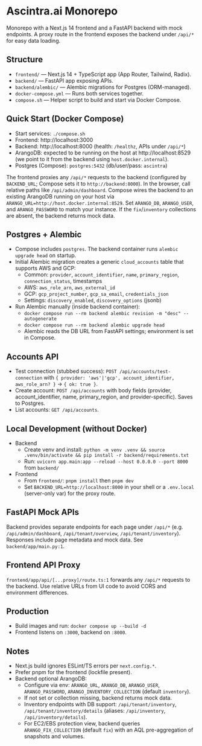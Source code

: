 # Ascintra.ai Monorepo

Monorepo with a Next.js 14 frontend and a FastAPI backend with mock endpoints. A proxy route in the frontend exposes the backend under `/api/*` for easy data loading.

## Structure
- `frontend/` — Next.js 14 + TypeScript app (App Router, Tailwind, Radix).
- `backend/` — FastAPI app exposing APIs.
- `backend/alembic/` — Alembic migrations for Postgres (ORM-managed).
- `docker-compose.yml` — Runs both services together.
- `compose.sh` — Helper script to build and start via Docker Compose.

## Quick Start (Docker Compose)
- Start services: `./compose.sh`
- Frontend: http://localhost:3000
- Backend: http://localhost:8000 (health: `/healthz`, APIs under `/api/*`)
- ArangoDB: expected to be running on the host at http://localhost:8529 (we point to it from the backend using `host.docker.internal`).
- Postgres (Compose): `postgres:5432` (db/user/pass: `ascintra`)

The frontend proxies any `/api/*` requests to the backend (configured by `BACKEND_URL`; Compose sets it to `http://backend:8000`). In the browser, call relative paths like `/api/admin/dashboard`.
Compose wires the backend to an existing ArangoDB running on your host via `ARANGO_URL=http://host.docker.internal:8529`. Set `ARANGO_DB`, `ARANGO_USER`, and `ARANGO_PASSWORD` to match your instance. If the `fix`/`inventory` collections are absent, the backend returns mock data.

## Postgres + Alembic
- Compose includes `postgres`. The backend container runs `alembic upgrade head` on startup.
- Initial Alembic migration creates a generic `cloud_accounts` table that supports AWS and GCP:
  - Common: `provider`, `account_identifier`, `name`, `primary_region`, `connection_status`, timestamps
  - AWS: `aws_role_arn`, `aws_external_id`
  - GCP: `gcp_project_number`, `gcp_sa_email`, `credentials_json`
  - Settings: `discovery_enabled`, `discovery_options` (jsonb)
- Run Alembic manually (inside backend container):
  - `docker compose run --rm backend alembic revision -m "desc" --autogenerate`
  - `docker compose run --rm backend alembic upgrade head`
  - Alembic reads the DB URL from FastAPI settings; environment is set in Compose.

## Accounts API
- Test connection (stubbed success): `POST /api/accounts/test-connection` with `{ provider: 'aws'|'gcp', account_identifier, aws_role_arn? }` → `{ ok: true }`.
- Create account: `POST /api/accounts` with body fields (provider, account_identifier, name, primary_region, and provider-specific). Saves to Postgres.
- List accounts: `GET /api/accounts`.

## Local Development (without Docker)
- Backend
  - Create venv and install: `python -m venv .venv && source .venv/bin/activate && pip install -r backend/requirements.txt`
  - Run: `uvicorn app.main:app --reload --host 0.0.0.0 --port 8000` from `backend/`
- Frontend
  - From `frontend/`: `pnpm install` then `pnpm dev`
  - Set `BACKEND_URL=http://localhost:8000` in your shell or a `.env.local` (server-only var) for the proxy route.

## FastAPI Mock APIs
Backend provides separate endpoints for each page under `/api/*` (e.g. `/api/admin/dashboard`, `/api/tenant/overview`, `/api/tenant/inventory`). Responses include page metadata and mock data. See `backend/app/main.py:1`.

## Frontend API Proxy
`frontend/app/api/[...proxy]/route.ts:1` forwards any `/api/*` requests to the backend. Use relative URLs from UI code to avoid CORS and environment differences.

## Production
- Build images and run: `docker compose up --build -d`
- Frontend listens on `:3000`, backend on `:8000`.

## Notes
- Next.js build ignores ESLint/TS errors per `next.config.*`.
- Prefer pnpm for the frontend (lockfile present).
- Backend optional ArangoDB:
  - Configure via env: `ARANGO_URL`, `ARANGO_DB`, `ARANGO_USER`, `ARANGO_PASSWORD`, `ARANGO_INVENTORY_COLLECTION` (default `inventory`).
  - If not set or collection missing, backend returns mock data.
  - Inventory endpoints with DB support: `/api/tenant/inventory`, `/api/tenant/inventory/details` (aliases: `/api/inventory`, `/api/inventory/details`).
  - For EC2/EBS protection view, backend queries `ARANGO_FIX_COLLECTION` (default `fix`) with an AQL pre-aggregation of snapshots and volumes.
